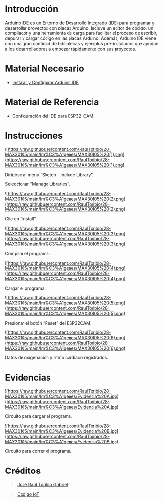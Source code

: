 # Introducción

Arduino IDE es un Entorno de Desarrollo Integrado (IDE) para programar y desarrollar proyectos con placas Arduino. Incluye un editor de código, un compilador y una herramienta de carga para facilitar el proceso de escribir, depurar y cargar código en las placas Arduino. Además, Arduino IDE viene con una gran cantidad de bibliotecas y ejemplos pre-instalados que ayudan a los desarrolladores a empezar rápidamente con sus proyectos.

# Material Necesario

- [Instalar y Configurar Arduino IDE](https://github.com/RaulToribio/23-Instalar-y-Configurar-Arduino-IDE)

# Material de Referencia

- [Configuración del IDE para ESP32-CAM](https://edu.codigoiot.com/course/view.php?id=850)

# Instrucciones

![https://raw.githubusercontent.com/RaulToribio/28-MAX30105/main/Im%C3%A1genes/MAX30105%20(1).png](https://raw.githubusercontent.com/RaulToribio/28-MAX30105/main/Im%C3%A1genes/MAX30105%20(1).png)

Dirigirse al menú “Sketch - Include Library”.

Seleccionar “Manage Libraries”.

![https://raw.githubusercontent.com/RaulToribio/28-MAX30105/main/Im%C3%A1genes/MAX30105%20(2).png](https://raw.githubusercontent.com/RaulToribio/28-MAX30105/main/Im%C3%A1genes/MAX30105%20(2).png)

Clic en “Install”.

![https://raw.githubusercontent.com/RaulToribio/28-MAX30105/main/Im%C3%A1genes/MAX30105%20(3).png](https://raw.githubusercontent.com/RaulToribio/28-MAX30105/main/Im%C3%A1genes/MAX30105%20(3).png)

Compilar el programa.

![https://raw.githubusercontent.com/RaulToribio/28-MAX30105/main/Im%C3%A1genes/MAX30105%20(4).png](https://raw.githubusercontent.com/RaulToribio/28-MAX30105/main/Im%C3%A1genes/MAX30105%20(4).png)

Cargar el programa.

![https://raw.githubusercontent.com/RaulToribio/28-MAX30105/main/Im%C3%A1genes/MAX30105%20(5).png](https://raw.githubusercontent.com/RaulToribio/28-MAX30105/main/Im%C3%A1genes/MAX30105%20(5).png)

Presionar el botón “Reset” del ESP32CAM.

![https://raw.githubusercontent.com/RaulToribio/28-MAX30105/main/Im%C3%A1genes/MAX30105%20(6).png](https://raw.githubusercontent.com/RaulToribio/28-MAX30105/main/Im%C3%A1genes/MAX30105%20(6).png)

Datos de oxigenación y ritmo cardiaco registrados.

# Evidencias

![https://raw.githubusercontent.com/RaulToribio/28-MAX30105/main/Im%C3%A1genes/Evidencia%20A.jpg](https://raw.githubusercontent.com/RaulToribio/28-MAX30105/main/Im%C3%A1genes/Evidencia%20A.jpg)

Circuito para cargar el programa.

![https://raw.githubusercontent.com/RaulToribio/28-MAX30105/main/Im%C3%A1genes/Evidencia%20B.jpg](https://raw.githubusercontent.com/RaulToribio/28-MAX30105/main/Im%C3%A1genes/Evidencia%20B.jpg)

Circuito para correr el programa.

# Créditos

> [José Raúl Toribio Gabriel](https://github.com/RaulToribio)
> 

> [Codigo IoT](https://github.com/codigo-iot)
>
